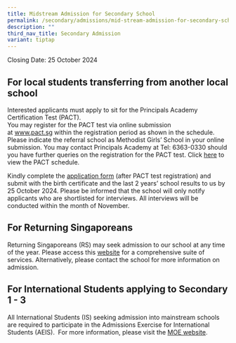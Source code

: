 ```yaml
---
title: Midstream Admission for Secondary School
permalink: /secondary/admissions/mid-stream-admission-for-secondary-school/
description: ""
third_nav_title: Secondary Admission
variant: tiptap
---
```

<p>Closing Date: 25 October 2024</p>
<h2>For local students transferring from another local school</h2>
<p>Interested applicants must apply to sit for the Principals Academy Certification
Test (PACT).
<br>You may register for the PACT test via online submission at&nbsp;<a href="http://www.pact.sg/" rel="noopener noreferrer nofollow" target="_blank">www.pact.sg</a>&nbsp;within
the registration period as shown in the schedule. Please indicate the referral
school as Methodist Girls’ School in your online submission. You may contact
Principals Academy at Tel: 6363-0330 should you have further queries on
the registration for the PACT test.&nbsp;Click&nbsp;<a href="https://drive.google.com/file/d/1tzU_-UpG6-V4iSENilMEH4y9I_Gumxkk/view?usp=drive_link" rel="noopener noreferrer nofollow" target="_blank">here</a> to
view the PACT schedule.</p>
<p>Kindly complete the&nbsp;<a href="https://form.gov.sg/64d1b726ddf0320011f43383" rel="noopener noreferrer nofollow" target="_blank">application form</a>&nbsp;(after
PACT test registration) and submit with the birth certificate and the last
2 years’ school results to us by 25 October 2024. Please be informed that
the school will only notify applicants who are shortlisted for interviews.
All interviews will be conducted within the month of November.</p>
<h2>For Returning Singaporeans</h2>
<p>Returning Singaporeans (RS) may seek admission to our school at any time
of the year. Please access this <a href="https://www.moe.gov.sg/returning-singaporeans/returning-to-singapore" rel="noopener noreferrer nofollow" target="_blank">website</a> for
a comprehensive suite of services. Alternatively, please contact the school
for more information on admission.</p>
<h2>For International Students applying to Secondary 1 - 3</h2>
<p>All International Students (IS) seeking admission into mainstream schools
are required to participate in the Admissions Exercise for International
Students (AEIS).&nbsp; For more information, please visit the&nbsp;<a href="https://www.moe.gov.sg/international-students" rel="noopener noreferrer nofollow" target="_blank">MOE website</a>.</p>